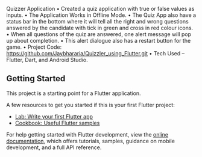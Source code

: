 Quizzer Application
• Created a quiz application with true or false values as inputs.
• The Application Works in Offline Mode.
• The Quiz App also have a status bar in the bottom where it will tell all the right and wrong questions answered by the candidate with tick in green and cross in red colour icons.
• When all questions of the quiz are answered, one alert message will pop up about completion.
• This alert dialogue also has a restart button for the game.
• Project Code: https://github.com/Jaybhararia/Quizzler_using_Flutter.git
• Tech Used – Flutter, Dart, and Android Studio.

## Getting Started

This project is a starting point for a Flutter application.

A few resources to get you started if this is your first Flutter project:

- [Lab: Write your first Flutter app](https://docs.flutter.dev/get-started/codelab)
- [Cookbook: Useful Flutter samples](https://docs.flutter.dev/cookbook)

For help getting started with Flutter development, view the
[online documentation](https://docs.flutter.dev/), which offers tutorials,
samples, guidance on mobile development, and a full API reference.
